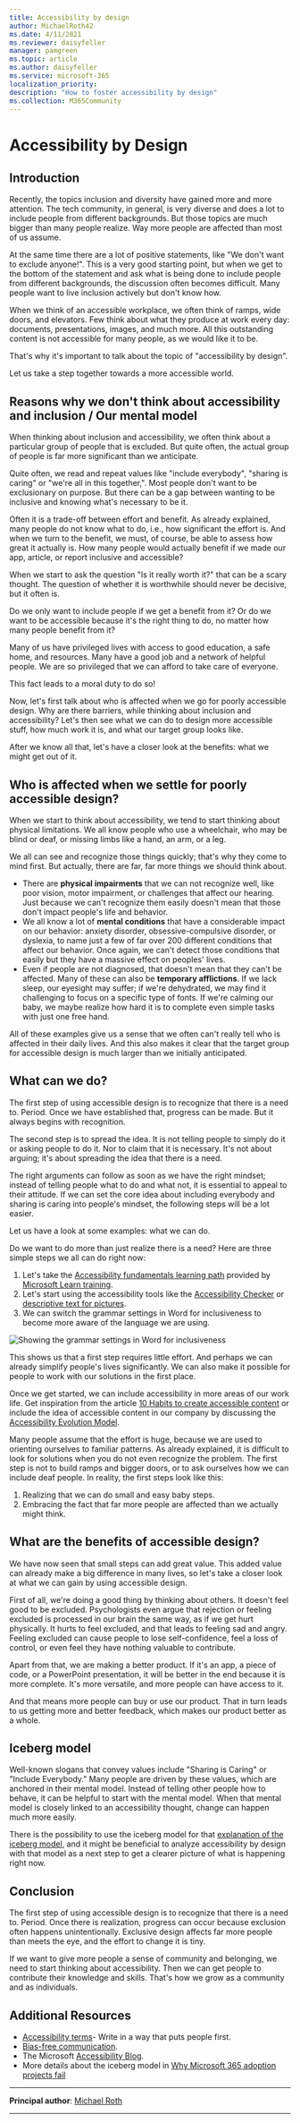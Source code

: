 ```yaml
---
title: Accessibility by design
author: MichaelRoth42
ms.date: 4/11/2021
ms.reviewer: daisyfeller
manager: pamgreen
ms.topic: article
ms.author: daisyfeller
ms.service: microsoft-365
localization_priority: 
description: "How to foster accessibility by design"
ms.collection: M365Community
---
```


# Accessibility by Design

## Introduction

Recently, the topics inclusion and diversity have gained more and more attention. The tech community, in general, is very diverse and does a lot to include people from different backgrounds. But those topics are much bigger than many people realize. Way more people are affected than most of us assume.

At the same time there are a lot of positive statements, like "We don't want to exclude anyone!". This is a very good starting point, but when we get to the bottom of the statement and ask what is being done to include people from different backgrounds, the discussion often becomes difficult. Many people want to live inclusion actively but don't know how.

When we think of an accessible workplace, we often think of ramps, wide doors, and elevators. Few think about what they produce at work every day: documents, presentations, images, and much more. All this outstanding content is not accessible for many people, as we would like it to be.

That's why it's important to talk about the topic of "accessibility by design".

Let us take a step together towards a more accessible world.

## Reasons why we don't think about accessibility and inclusion / Our mental model

When thinking about inclusion and accessibility, we often think about a particular group of people that is excluded. But quite often, the actual group of people is far more significant than we anticipate.

Quite often, we read and repeat values like "include everybody", "sharing is caring" or "we're all in this together,". Most people don't want to be exclusionary on purpose. But there can be a gap between wanting to be inclusive and knowing what's necessary to be it.

Often it is a trade-off between effort and benefit. As already explained, many people do not know what to do, i.e., how significant the effort is. And when we turn to the benefit, we must, of course, be able to assess how great it actually is. How many people would actually benefit if we made our app, article, or report inclusive and accessible?

When we start to ask the question "Is it really worth it?" that can be a scary thought. The question of whether it is worthwhile should never be decisive, but it often is.

Do we only want to include people if we get a benefit from it? Or do we want to be accessible because it's the right thing to do, no matter how many people benefit from it?

Many of us have privileged lives with access to good education, a safe home, and resources. Many have a good job and a network of helpful people. We are so privileged that we can afford to take care of everyone.

This fact leads to a moral duty to do so!

Now, let's first talk about who is affected when we go for poorly accessible design. Why are there barriers, while thinking about inclusion and accessibility? Let's then see what we can do to design more accessible stuff, how much work it is, and what our target group looks like.

After we know all that, let's have a closer look at the benefits: what we might get out of it.

## Who is affected when we settle for poorly accessible design?

When we start to think about accessibility, we tend to start thinking about physical limitations. We all know people who use a wheelchair, who may be blind or deaf, or missing limbs like a hand, an arm, or a leg.

We all can see and recognize those things quickly; that's why they come to mind first. But actually, there are far, far more things we should think about.

- There are **physical impairments** that we can not recognize well, like poor vision, motor impairment, or challenges that affect our hearing. Just because we can't recognize them easily doesn't mean that those don't impact people's life and behavior.
- We all know a lot of **mental conditions** that have a considerable impact on our behavior: anxiety disorder, obsessive-compulsive disorder, or dyslexia, to name just a few of far over 200 different conditions that affect our behavior. Once again, we can't detect those conditions that easily but they have a massive effect on peoples' lives.
- Even if people are not diagnosed, that doesn't mean that they can't be affected. Many of these can also be **temporary afflictions**. If we lack sleep, our eyesight may suffer; if we're dehydrated, we may find it challenging to focus on a specific type of fonts. If we're calming our baby, we maybe realize how hard it is to complete even simple tasks with just one free hand.

All of these examples give us a sense that we often can't really tell who is affected in their daily lives. And this also makes it clear that the target group for accessible design is much larger than we initially anticipated.

## What can we do?

The first step of using accessible design is to recognize that there is a need to. Period. Once we have established that, progress can be made. But it always begins with recognition.

The second step is to spread the idea. It is not telling people to simply do it or asking people to do it. Nor to claim that it is necessary. It's not about arguing; it's about spreading the idea that there is a need.

The right arguments can follow as soon as we have the right mindset; instead of telling people what to do and what not, it is essential to appeal to their attitude. If we can set the core idea about including everybody and sharing is caring into people's mindset, the following steps will be a lot easier.

Let us have a look at some examples: what we can do.

Do we want to do more than just realize there is a need? Here are three simple steps we all can do right now:

1. Let's take the [Accessibility fundamentals learning path](/training/paths/accessibility-fundamentals/) provided by [Microsoft Learn training](/training/).
2. Let's start using the accessibility tools like the [Accessibility Checker](https://support.microsoft.com/topic/improve-accessibility-with-the-accessibility-checker-a16f6de0-2f39-4a2b-8bd8-5ad801426c7f) or [descriptive text for pictures](https://support.microsoft.com/topic/everything-you-need-to-know-to-write-effective-alt-text-df98f884-ca3d-456c-807b-1a1fa82f5dc2).
3. We can switch the grammar settings in Word for inclusiveness to become more aware of the language we are using.

![Showing the grammar settings in Word for inclusiveness](media/accessability-by-design/word-options.png)

This shows us that a first step requires little effort. And perhaps we can already simplify people's lives significantly. We can also make it possible for people to work with our solutions in the first place.

Once we get started, we can include accessibility in more areas of our work life. Get inspiration from the article [10 Habits to create accessible content](https://blogs.microsoft.com/accessibility/10-habits-to-create-accessible-content/) or include the idea of accessible content in our company by discussing the [Accessibility Evolution Model](https://blogs.microsoft.com/accessibility/accessibility-evolution-model/).

Many people assume that the effort is huge, because we are used to orienting ourselves to familiar patterns. As already explained, it is difficult to look for solutions when you do not even recognize the problem. The first step is not to build ramps and bigger doors, or to ask ourselves how we can include deaf people. In reality, the first steps look like this:

1. Realizing that we can do small and easy baby steps.
2. Embracing the fact that far more people are affected than we actually might think.

## What are the benefits of accessible design?

We have now seen that small steps can add great value. This added value can already make a big difference in many lives, so let's take a closer look at what we can gain by using accessible design.

First of all, we're doing a good thing by thinking about others. It doesn't feel good to be excluded. Psychologists even argue that rejection or feeling excluded is processed in our brain the same way, as if we get hurt physically. It hurts to feel excluded, and that leads to feeling sad and angry. Feeling excluded can cause people to lose self-confidence, feel a loss of control, or even feel they have nothing valuable to contribute.

Apart from that, we are making a better product. If it's an app, a piece of code, or a PowerPoint presentation, it will be better in the end because it is more complete. It's more versatile, and more people can have access to it.

And that means more people can buy or use our product. That in turn leads to us getting more and better feedback, which makes our product better as a whole.

## Iceberg model

Well-known slogans that convey values include "Sharing is Caring" or "Include Everybody." Many people are driven by these values, which are anchored in their mental model. Instead of telling other people how to behave, it can be helpful to start with the mental model. When that mental model is closely linked to an accessibility thought, change can happen much more easily.

There is the possibility to use the iceberg model for that [explanation of the iceberg model](why-m365-adoption-projects-fail.md#the-iceberg-model), and it might be beneficial to analyze accessibility by design with that model as a next step to get a clearer picture of what is happening right now.

## Conclusion

The first step of using accessible design is to recognize that there is a need to. Period.
Once there is realization, progress can occur because exclusion often happens unintentionally. Exclusive design affects far more people than meets the eye, and the effort to change it is tiny.

If we want to give more people a sense of community and belonging, we need to start thinking about accessibility. Then we can get people to contribute their knowledge and skills. That's how we grow as a community and as individuals.

## Additional Resources

- [Accessibility terms](/style-guide/a-z-word-list-term-collections/term-collections/accessibility-terms)- Write in a way that puts people first.
- [Bias-free communication](/style-guide/bias-free-communication).
- The Microsoft [Accessibility Blog](https://www.microsoft.com/accessibility).
- More details about the iceberg model in [Why Microsoft 365 adoption projects fail](why-m365-adoption-projects-fail.md)

---

**Principal author**: [Michael Roth](https://www.linkedin.com/in/michael-roth-handsomeguy/)

---

